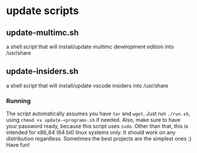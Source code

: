 # update scripts

## update-multimc.sh
a shell script that will install/update multimc development edition into /usr/share

## update-insiders.sh
a shell script that will install/update vscode insiders into /usr/share

### Running
The script automatically assumes you have `tar` and `wget`. 
Just run `./run.sh`, using `chmod +x update-<program>.sh` if needed.
Also, make sure to have your password ready, because this script uses `sudo`.
Other than that, this is intended for x86_64 (64 bit) linux systems only. It should work on any distribution regardless.
Sometimes the best projects are the simplest ones ;)
Have fun!
